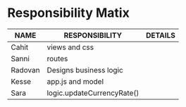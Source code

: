 # Responsibility Matix
| NAME  | RESPONSIBILITY | DETAILS
| ------ | ------ | -------
| Cahit | views and css | 
| Sanni | routes
| Radovan | Designs business logic 
| Kesse | app.js and model
| Sara | logic.updateCurrencyRate()